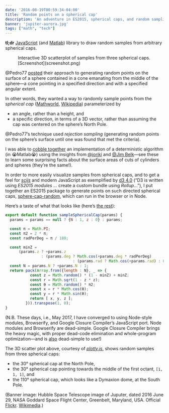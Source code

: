 ```yaml
---
date: '2016-08-19T00:59:34-04:00'
title: 'Random points on a spherical cap'
description: 'An adventure in ES2015, spherical caps, and random sampling.'
banner: 'jupiter-aurora.jpg'
tags: ["math", "tech"]
---
```


**tl;dr** [JavaScript](https://github.com/fasiha/sphere-cap-random) (and [Matlab](https://stackoverflow.com/a/39003745/500207)) library to draw random samples from arbitrary spherical caps.

<figure><div id="divPlot"></div>
<figcaption>Interactive 3D scatterplot of samples from three spherical caps. [Screenshot](screenshot.png)</figcaption>
</figure>
<script src="cap-random.min.js"></script>
<script src="plotly-gl3d-1.27.1.min.js" charset="utf8"></script>
<script src="demo.js"></script>

@Pedro77 [posted](http://stackoverflow.com/q/38997302/500207) their approach to generating random points on the surface of a sphere contained in a cone emanating from the middle of the sphere—a cone pointing in a specified direction and with a specified angular extent.

In other words, they wanted a way to randomly sample points from the *spherical cap* ([Mathworld](http://mathworld.wolfram.com/SphericalCap.html), [Wikipedia](https://en.wikipedia.org/wiki/Spherical_cap)) parameterized by

- an angle, rather than a height, and
- a specific direction, in terms of a 3D vector, rather than assuming the cap was centered on the sphere’s North Pole.

@Pedro77’s technique used *rejection sampling* (generating random points on the sphere’s surface until one was found that met the criteria).

I was able to [cobble together](http://stackoverflow.com/a/39003745/500207) an implementation of a deterministic algorithm (in 😭Matlab😭) using the insights from [@joriki](http://math.stackexchange.com/a/205589/81266) and [@Jim Belk](http://math.stackexchange.com/a/44691/81266)—see these to learn some surprising facts about the surface areas of cuts of cylinders and spheres (they’re the same!).

In order to more easily visualize samples from spherical caps, and to get a feel for [*scijs*](http://scijs.net/packages/) and modern JavaScript as exemplified by [d3 4.0](https://github.com/d3/d3#installing) (“D3 is written using *ES2015 modules* … create a custom bundle using *Rollup*…”), I put together an ES2015 package to generate points on such directed spherical caps, [sphere-cap-random](https://github.com/fasiha/sphere-cap-random), which can run in the browser or in Node.

Here’s a taste of what that looks like (here’s [the rest](https://github.com/fasiha/sphere-cap-random/blob/gh-pages/src/capRandom.js)):
```javascript
export default function sampleSphericalCap(params) {
  params = params == null ? {N : 1, z : 0} : params;

  const π = Math.PI;
  const π2 = 2 * π;
  const radPerDeg = π / 180;

  const minZ =
      (params.z ? +params.z
                : (params.deg ? Math.cos(+params.deg * radPerDeg)
                              : (params.rad ? Math.cos(+params.rad) : 0)));
  const N = params.N ? +params.N : 1;
  return pack(Array.from({length : N}, _ => {
           const z = Math.random() * (1 - minZ) + minZ;
           const r = Math.sqrt(1 - z * z);
           const θ = Math.random() * π2;
           const x = r * Math.cos(θ);
           const y = r * Math.sin(θ);
           return [ x, y, z ];
         })).transpose(1, 0);
}
```

(N.B. These days, i.e., May 2017, I have converged to using Node-style modules, Browserify, and Google Closure Compiler’s JavaScript port. Node modules and Browserify are dead-simple. Google Closure Compiler brings the heavy magic, with proper dead-code elimination and whole-program optimization—and is [also](https://www.npmjs.com/package/google-closure-compiler) dead-simple to use!)

The 3D scatter plot above, courtesy of [*plotly.js*](https://plot.ly/javascript/3d-scatter-plots/), shows random samples from three spherical caps:

- the 30° spherical cap at the North Pole,
- the 30° spherical cap pointing towards the middle of the first octant, `[1, 1, 1]`, and
- the 110° spherical cap, which looks like a Dymaxion dome, at the South Pole.


(Banner image: Hubble Space Telescope image of Juputer, dated 2016 June 29, NASA Goddard Space Flight Center, Greenbelt, Maryland, USA. Official [Flickr](https://www.flickr.com/photos/gsfc/28000029525/). [Wikimedia](https://commons.wikimedia.org/wiki/File:Hubble_Captures_Vivid_Auroras_in_Jupiter%E2%80%99s_Atmosphere_(28000029525).jpg).)
